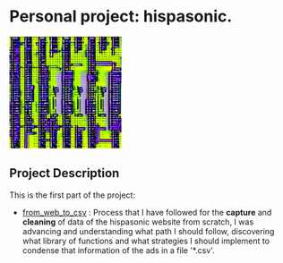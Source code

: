 # Personal project: hispasonic.

<img src="READ.jpeg" alt="README" style="width:200px;"/>

## Project Description


This is the first part of the project:

- [from_web_to_csv](https://github.com/albertjimrod/personal_proj_hispasonic/blob/main/from_web_to_csv.ipynb) : Process that I have followed for the **capture** and **cleaning** of data of the hispasonic website from scratch, I was advancing and understanding what path I should follow, discovering what library of functions and what strategies I should implement to condense that information of the ads in a file '*.csv'.

